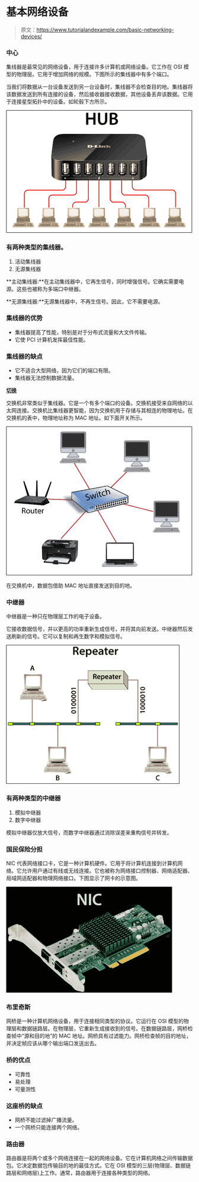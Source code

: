 # 基本网络设备

> 原文：<https://www.tutorialandexample.com/basic-networking-devices/>

### 中心

集线器是最常见的网络设备，用于连接许多计算机或网络设备。它工作在 OSI 模型的物理层。它用于增加网络的规模。下图所示的集线器中有多个端口。

当我们将数据从一台设备发送到另一台设备时，集线器不会检查目的地。集线器将该数据发送到所有连接的设备，然后接收器接收数据，其他设备丢弃该数据。它用于连接星型拓扑中的设备。如轮毂下方所示。

![Basic Networking Devices](img/41c9c415bf70bb2b0e7a2cab89bdf2e9.png)

### 有两种类型的集线器。

1.  活动集线器
2.  无源集线器

**主动集线器:**在主动集线器中，它再生信号，同时增强信号。它确实需要电源。这些也被称为多端口中继器。

**无源集线器:**无源集线器中，不再生信号。因此，它不需要电源。

### 集线器的优势

*   集线器提高了性能，特别是对于分布式流量和大文件传输。
*   它使 PCI 计算机发挥最佳性能。

### 集线器的缺点

*   它不适合大型网络，因为它们的端口有限。
*   集线器无法控制数据流量。

**<u>切换</u>**

交换机非常类似于集线器。它是一个有多个端口的设备。交换机接受来自网络的以太网连接。交换机比集线器更智能，因为交换机用于存储与其相连的物理地址。在交换机的表中，物理地址称为 MAC 地址。如下面开关所示。

![Basic Networking Devices](img/12634733203deb90197cdb96e99c65c1.png)

在交换机中，数据包借助 MAC 地址直接发送到目的地。

### 中继器

中继器是一种只在物理层工作的电子设备。

它接收数据信号，并以更高的功率重新生成信号，并将其向前发送。中继器然后发送刷新的信号。它可以复制和再生数字和模拟信号。

![Basic Networking Devices](img/961aa1148b4033889524df3a72fdfb80.png)

### 有两种类型的中继器

1.  模拟中继器
2.  数字中继器

模拟中继器仅放大信号，而数字中继器通过消除误差来重构信号并转发。

### 国民保险分担

NIC 代表网络接口卡，它是一种计算机硬件。它用于将计算机连接到计算机网络。它允许用户通过有线或无线连接。它也被称为网络接口控制器、网络适配器、局域网适配器和物理网络接口。下图显示了网卡的示意图。

![Basic Networking Devices](img/bdc2c8ed1d3b958785b91396d75dc773.png)

### 布里奇斯

网桥是一种计算机网络设备，用于连接相同类型的协议。它运行在 OSI 模型的物理层和数据链路层。在物理层，它重新生成接收到的信号。在数据链路层，网桥检查帧中“源和目的地”的 MAC 地址。网桥具有过滤能力。网桥检查帧的目的地址，并决定帧应该从哪个输出端口发送出去。

### 桥的优点

*   可靠性
*   易处理
*   可量测性

### 这座桥的缺点

*   网桥不能过滤掉广播流量。
*   一个网桥只能连接两个网络。

### 路由器

路由器是将两个或多个网络连接在一起的网络设备。它在计算机网络之间传输数据包。它决定数据包传输目的地的最佳方式。它在 OSI 模型的三层(物理层、数据链路层和网络层)上工作。通常，路由器用于连接各种类型的网络。